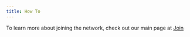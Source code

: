 ```yaml
---
title: How To
---
```


To learn more about joining the network, check out our main page at [Join](https://nycmesh.net/join)

